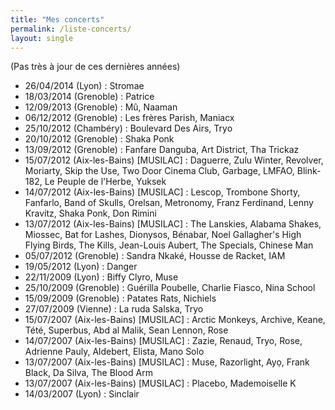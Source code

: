 ```yaml
---
title: "Mes concerts"
permalink: /liste-concerts/
layout: single
---
```


(Pas très à jour de ces dernières années)

-   26/04/2014 (Lyon) : Stromae
-   18/03/2014 (Grenoble) : Patrice
-   12/09/2013 (Grenoble) : Mû, Naaman
-   06/12/2012 (Grenoble) : Les frères Parish, Maniacx
-   25/10/2012 (Chambéry) : Boulevard Des Airs, Tryo
-   20/10/2012 (Grenoble) : Shaka Ponk
-   13/09/2012 (Grenoble) : Fanfare Danguba, Art District, Tha Trickaz
-   15/07/2012 (Aix-les-Bains) \[MUSILAC\] : Daguerre, Zulu Winter,
    Revolver, Moriarty, Skip the Use, Two Door Cinema Club, Garbage,
    LMFAO, Blink-182, Le Peuple de l'Herbe, Yuksek
-   14/07/2012 (Aix-les-Bains) \[MUSILAC\] : Lescop, Trombone Shorty,
    Fanfarlo, Band of Skulls, Orelsan, Metronomy, Franz Ferdinand, Lenny
    Kravitz, Shaka Ponk, Don Rimini
-   13/07/2012 (Aix-les-Bains) \[MUSILAC\] : The Lanskies, Alabama
    Shakes, Miossec, Bat for Lashes, Dionysos, Bénabar, Noel Gallagher's
    High Flying Birds, The Kills, Jean-Louis Aubert, The Specials,
    Chinese Man
-   05/07/2012 (Grenoble) : Sandra Nkaké, Housse de Racket, IAM
-   19/05/2012 (Lyon) : Danger
-   22/11/2009 (Lyon) : Biffy Clyro, Muse
-   25/10/2009 (Grenoble) : Guérilla Poubelle, Charlie Fiasco, Nina
    School
-   15/09/2009 (Grenoble) : Patates Rats, Nichiels
-   27/07/2009 (Vienne) : La ruda Salska, Tryo
-   15/07/2007 (Aix-les-Bains) \[MUSILAC\] : Arctic Monkeys, Archive,
    Keane, Tété, Superbus, Abd al Malik, Sean Lennon, Rose
-   14/07/2007 (Aix-les-Bains) \[MUSILAC\] : Zazie, Renaud, Tryo, Rose,
    Adrienne Pauly, Aldebert, Elista, Mano Solo
-   13/07/2007 (Aix-les-Bains) \[MUSILAC\] : Muse, Razorlight, Ayọ,
    Frank Black, Da Silva, The Blood Arm
-   13/07/2007 (Aix-les-Bains) \[MUSILAC\] : Placebo, Mademoiselle K
-   14/03/2007 (Lyon) : Sinclair
